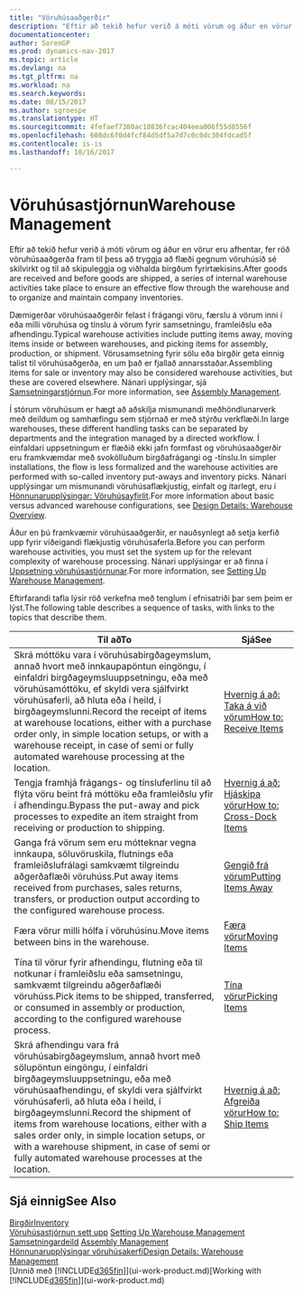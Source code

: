 ```yaml
---
title: "Vöruhúsaaðgerðir"
description: "Eftir að tekið hefur verið á móti vörum og áður en vörur eru afhentar, fer röð vöruhúsaaðgerða fram til þess að tryggja að flæði gegnum vöruhúsið sé skilvirkt og til að skipuleggja og viðhalda birgðum fyrirtækisins."
documentationcenter: 
author: SorenGP
ms.prod: dynamics-nav-2017
ms.topic: article
ms.devlang: na
ms.tgt_pltfrm: na
ms.workload: na
ms.search.keywords: 
ms.date: 08/15/2017
ms.author: sgroespe
ms.translationtype: HT
ms.sourcegitcommit: 4fefaef7380ac10836fcac404eea006f55d8556f
ms.openlocfilehash: 608dc6f0d4fcf84d5df5a7d7c0c0dc304fdcad5f
ms.contentlocale: is-is
ms.lasthandoff: 10/16/2017

---
```

# <a name="warehouse-management"></a><span data-ttu-id="787ab-103">Vöruhúsastjórnun</span><span class="sxs-lookup"><span data-stu-id="787ab-103">Warehouse Management</span></span>
<span data-ttu-id="787ab-104">Eftir að tekið hefur verið á móti vörum og áður en vörur eru afhentar, fer röð vöruhúsaaðgerða fram til þess að tryggja að flæði gegnum vöruhúsið sé skilvirkt og til að skipuleggja og viðhalda birgðum fyrirtækisins.</span><span class="sxs-lookup"><span data-stu-id="787ab-104">After goods are received and before goods are shipped, a series of internal warehouse activities take place to ensure an effective flow through the warehouse and to organize and maintain company inventories.</span></span>

<span data-ttu-id="787ab-105">Dæmigerðar vöruhúsaaðgerðir felast í frágangi vöru, færslu á vörum inni í eða milli vöruhúsa og tínslu á vörum fyrir samsetningu, framleiðslu eða afhendingu.</span><span class="sxs-lookup"><span data-stu-id="787ab-105">Typical warehouse activities include putting items away, moving items inside or between warehouses, and picking items for assembly, production, or shipment.</span></span> <span data-ttu-id="787ab-106">Vörusamsetning fyrir sölu eða birgðir geta einnig talist til vöruhúsaðgerða, en um það er fjallað annarsstaðar.</span><span class="sxs-lookup"><span data-stu-id="787ab-106">Assembling items for sale or inventory may also be considered warehouse activities, but these are covered elsewhere.</span></span> <span data-ttu-id="787ab-107">Nánari upplýsingar, sjá [Samsetningarstjórnun](assembly-assemble-items.md).</span><span class="sxs-lookup"><span data-stu-id="787ab-107">For more information, see [Assembly Management](assembly-assemble-items.md).</span></span>  

<span data-ttu-id="787ab-108">Í stórum vöruhúsum er hægt að aðskilja mismunandi meðhöndlunarverk með deildum og samhæfingu sem stjórnað er með stýrðu verkflæði.</span><span class="sxs-lookup"><span data-stu-id="787ab-108">In large warehouses, these different handling tasks can be separated by departments and the integration managed by a directed workflow.</span></span> <span data-ttu-id="787ab-109">Í einfaldari uppsetningum er flæðið ekki jafn formfast og vöruhúsaaðgerðir eru framkvæmdar með svokölluðum birgðafrágangi og -tínslu.</span><span class="sxs-lookup"><span data-stu-id="787ab-109">In simpler installations, the flow is less formalized and the warehouse activities are performed with so-called inventory put-aways and inventory picks.</span></span> <span data-ttu-id="787ab-110">Nánari upplýsingar um mismunandi vöruhúsaflækjustig, einfalt og ítarlegt, eru í [Hönnunarupplýsingar: Vöruhúsayfirlit](design-details-warehouse-overview.md).</span><span class="sxs-lookup"><span data-stu-id="787ab-110">For more information about basic versus advanced warehouse configurations, see [Design Details: Warehouse Overview](design-details-warehouse-overview.md).</span></span>

<span data-ttu-id="787ab-111">Áður en þú framkvæmir vöruhúsaaðgerðir, er nauðsynlegt að setja kerfið upp fyrir viðeigandi flækjustig vöruhúsaferla.</span><span class="sxs-lookup"><span data-stu-id="787ab-111">Before you can perform warehouse activities, you must set the system up for the relevant complexity of warehouse processing.</span></span> <span data-ttu-id="787ab-112">Nánari upplýsingar er að finna í [Uppsetning vöruhúsastjórnunar](warehouse-setup-warehouse.md).</span><span class="sxs-lookup"><span data-stu-id="787ab-112">For more information, see [Setting Up Warehouse Management](warehouse-setup-warehouse.md).</span></span>

 <span data-ttu-id="787ab-113">Eftirfarandi tafla lýsir röð verkefna með tenglum í efnisatriði þar sem þeim er lýst.</span><span class="sxs-lookup"><span data-stu-id="787ab-113">The following table describes a sequence of tasks, with links to the topics that describe them.</span></span>   

|<span data-ttu-id="787ab-114">**Til að**</span><span class="sxs-lookup"><span data-stu-id="787ab-114">**To**</span></span>|<span data-ttu-id="787ab-115">**Sjá**</span><span class="sxs-lookup"><span data-stu-id="787ab-115">**See**</span></span>|  
|------------|-------------|  
|<span data-ttu-id="787ab-116">Skrá móttöku vara í vöruhúsabirgðageymslum, annað hvort með innkaupapöntun eingöngu, í einfaldri birgðageymsluuppsetningu, eða með vöruhúsamóttöku, ef skyldi vera sjálfvirkt vöruhúsaferli, að hluta eða í heild, í birgðageymslunni.</span><span class="sxs-lookup"><span data-stu-id="787ab-116">Record the receipt of items at warehouse locations, either with a purchase order only, in simple location setups, or with a warehouse receipt, in case of semi or fully automated warehouse processing at the location.</span></span>|[<span data-ttu-id="787ab-117">Hvernig á að: Taka á við vörum</span><span class="sxs-lookup"><span data-stu-id="787ab-117">How to: Receive Items</span></span>](warehouse-how-receive-items.md)|
|<span data-ttu-id="787ab-118">Tengja framhjá frágangs- og tínsluferlinu til að flýta vöru beint frá móttöku eða framleiðslu yfir í afhendingu.</span><span class="sxs-lookup"><span data-stu-id="787ab-118">Bypass the put-away and pick processes to expedite an item straight from receiving or production to shipping.</span></span>|[<span data-ttu-id="787ab-119">Hvernig á að: Hjáskipa vörur</span><span class="sxs-lookup"><span data-stu-id="787ab-119">How to: Cross-Dock Items</span></span>](warehouse-how-to-cross-dock-items.md)|    
|<span data-ttu-id="787ab-120">Ganga frá vörum sem eru mótteknar vegna innkaupa, söluvöruskila, flutnings eða framleiðslufrálagi samkvæmt tilgreindu aðgerðaflæði vöruhúss.</span><span class="sxs-lookup"><span data-stu-id="787ab-120">Put away items received from purchases, sales returns, transfers, or production output according to the configured warehouse process.</span></span>|[<span data-ttu-id="787ab-121">Gengið frá vörum</span><span class="sxs-lookup"><span data-stu-id="787ab-121">Putting Items Away</span></span>](warehouse-put-away-items.md)|
|<span data-ttu-id="787ab-122">Færa vörur milli hólfa í vöruhúsinu.</span><span class="sxs-lookup"><span data-stu-id="787ab-122">Move items between bins in the warehouse.</span></span>|[<span data-ttu-id="787ab-123">Færa vörur</span><span class="sxs-lookup"><span data-stu-id="787ab-123">Moving Items</span></span>](warehouse-move-items.md)|
|<span data-ttu-id="787ab-124">Tína til vörur fyrir afhendingu, flutning eða til notkunar í framleiðslu eða samsetningu, samkvæmt tilgreindu aðgerðaflæði vöruhúss.</span><span class="sxs-lookup"><span data-stu-id="787ab-124">Pick items to be shipped, transferred, or consumed in assembly or production, according to the configured warehouse process.</span></span>|[<span data-ttu-id="787ab-125">Tína vörur</span><span class="sxs-lookup"><span data-stu-id="787ab-125">Picking Items</span></span>](warehouse-pick-items.md)|
|<span data-ttu-id="787ab-126">Skrá afhendingu vara frá vöruhúsabirgðageymslum, annað hvort með sölupöntun eingöngu, í einfaldri birgðageymsluuppsetningu, eða með vöruhúsaafhendingu, ef skyldi vera sjálfvirkt vöruhúsaferli, að hluta eða í heild, í birgðageymslunni.</span><span class="sxs-lookup"><span data-stu-id="787ab-126">Record the shipment of items from warehouse locations, either with a sales order only, in simple location setups, or with a warehouse shipment, in case of semi or fully automated warehouse processes at the location.</span></span>|[<span data-ttu-id="787ab-127">Hvernig á að: Afgreiða vörur</span><span class="sxs-lookup"><span data-stu-id="787ab-127">How to: Ship Items</span></span>](warehouse-how-ship-items.md)|  

## <a name="see-also"></a><span data-ttu-id="787ab-128">Sjá einnig</span><span class="sxs-lookup"><span data-stu-id="787ab-128">See Also</span></span>  
 [<span data-ttu-id="787ab-129">Birgðir</span><span class="sxs-lookup"><span data-stu-id="787ab-129">Inventory</span></span>](inventory-manage-inventory.md)  
 <span data-ttu-id="787ab-130">[Vöruhúsastjórnun sett upp](warehouse-setup-warehouse.md)   </span><span class="sxs-lookup"><span data-stu-id="787ab-130">[Setting Up Warehouse Management](warehouse-setup-warehouse.md)   </span></span>  
 <span data-ttu-id="787ab-131">[Samsetningardeild](assembly-assemble-items.md)  </span><span class="sxs-lookup"><span data-stu-id="787ab-131">[Assembly Management](assembly-assemble-items.md)  </span></span>  
[<span data-ttu-id="787ab-132">Hönnunarupplýsingar vöruhúsakerfi</span><span class="sxs-lookup"><span data-stu-id="787ab-132">Design Details: Warehouse Management</span></span>](design-details-warehouse-management.md)  
 <span data-ttu-id="787ab-133">[Unnið með [!INCLUDE[d365fin](includes/d365fin_md.md)]](ui-work-product.md)</span><span class="sxs-lookup"><span data-stu-id="787ab-133">[Working with [!INCLUDE[d365fin](includes/d365fin_md.md)]](ui-work-product.md)</span></span>  

